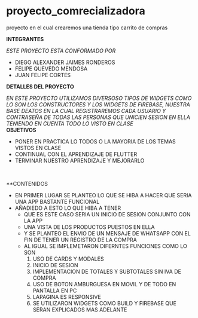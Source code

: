 # proyecto_comrecializadora 
proyecto en el cual crearemos una tienda tipo carrito de compras



**INTEGRANTES**

*ESTE PROYECTO ESTA CONFORMADO POR*<br>

* DIEGO ALEXANDER JAIMES RONDEROS <br>
* FELIPE QUEVEDO MENDOSA<br>
* JUAN FELIPE CORTES <br>


**DETALLES DEL PROYECTO**

*EN ESTE PROYECTO UTILIZAMOS DIVERSOSO TIPOS DE WIDGETS COMO LO SON LOS CONSTRUCTORES 
Y LOS WIDGETS DE FIREBASE, NUESTRA BASE DEATOS EN LA CUAL REGISTRAREMOS CADA USUARIO Y CONTRASEÑA DE TODAS LAS PERSONAS QUE UNICIEN SESION EN ELLA 
TENIENDO EN CUENTA TODO LO VISTO EN CLASE*
<br>
**OBJETIVOS**
* PONER EN PRACTICA LO TODOS O LA MAYORIA DE LOS TEMAS VISTOS EN CLASE 
* CONTINUAL CON EL APRENDIZAJE DE FLUTTER 
* TERMINAR NUESTRO APRENDIZAJE Y MEJORARLO 

<br>

**CONTENIDOS 

* EN PRIMER LUGAR SE PLANTEO LO QUE SE HIBA A HACER QUE SERIA UNA APP BASTANTE FUNCIONAL
* AÑADIEDO A ESTO LO QUE HIBA A TENER <br>
  - QUE ES ESTE CASO SERIA UN INICIO DE SESION CONJUNTO CON LA APP
  - UNA VISTA DE LOS PRODUCTOS PUESTOS EN ELLA 
  - Y SE PLANTEO EL ENVIO DE UN MENSAJE DE WHATSAPP CON EL FIN DE TENER UN REGISTRO DE LA COMPRA 
  - AL IGUAL SE IMPLEMETARON DIFERNTES FUNCIONES COMO LO SON 
      1. USO DE CARDS Y MODALES 
      2. INICIO DE SESION 
      3. IMPLEMENTACION DE TOTALES Y SUBTOTALES SIN IVA DE COMPRA 
      4. USO DE BOTON AMBURGUESA EN MOVIL Y DE TODO EN PANTALLA EN PC 
      5. LAPAGINA ES RESPONSIVE 
      6. SE UTILIZARON WIDGETS COMO BUILD Y FIREBASE QUE SERAN EXPLICADOS MAS ADELANTE
